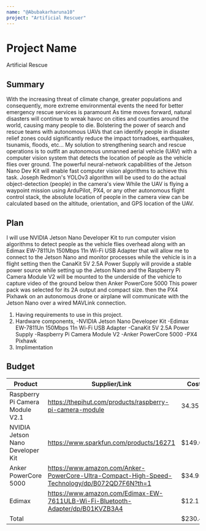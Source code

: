 ```yaml
---
name: "@Abubakarharuna10"
project: "Artificial Rescuer"
---
```


# Project Name
Artificial Rescue

## Summary

With the increasing threat of climate change, greater populations and consequently, more extreme environmental events
the need for better emergency rescue services is paramount
As time moves forward, natural disasters will continue to wreak havoc on cities and counties around the world, 
causing many people to die. Bolstering the power of search and rescue teams with autonomous UAVs that can identify people
in disaster relief zones could significantly reduce the impact tornadoes, earthquakes, tsunamis, floods, etc...
My solution to strengthening search and rescue operations is to outfit an autonomous unmanned aerial vehicle (UAV) 
with a computer vision system that detects the location of people as the vehicle flies over ground. The powerful neural-network capabilities
of the Jetson Nano Dev Kit will enable fast computer vision algorithms to achieve this task. Joseph Redmon's YOLOv3 algorithm will be used 
to do the actual object-detection (people) in the camera's view While the UAV is flying a waypoint mission using ArduPilot, PX4, or any other autonomous flight control stack, the absolute location of people in the camera view can be calculated based on the altitude, orientation, and GPS location of the UAV.

## Plan

I will use  NVIDIA Jetson Nano Developer Kit to run computer vision algorithms to detect people as the vehicle flies overhead along with an Edimax EW-7811Un 150Mbps 11n Wi-Fi USB Adapter that will allow me to connect to the Jetson Nano and monitor processes while the vehicle is in a flight setting then the CanaKit 5V 2.5A Power Supply will provide a stable power source while setting up the Jetson Nano and the Raspberry Pi Camera Module V2 will be mounted to the underside of the vehicle to capture video of the ground below then Anker PowerCore 5000 This power pack was selected for its 2A output and compact size. then the PX4 Pixhawk on an autonomous drone or airplane will communicate with the Jetson Nano over a wired MAVLink connection.

1) Having requirements to use in this project.
2) Hardware components,
  -NVIDIA Jetson Nano Developer Kit
  -Edimax EW-7811Un 150Mbps 11n Wi-Fi USB Adapter
  -CanaKit 5V 2.5A Power Supply
  -Raspberry Pi Camera Module V2
  -Anker PowerCore 5000
   -PX4 Pixhawk
3) Implimentation

## Budget

| Product         | Supplier/Link                         | Cost   |
| --------------- | ------------------------------------- | ------ |
| Raspberry Pi Camera Module V2.1  |https://thepihut.com/products/raspberry-pi-camera-module| 34.35 |
| NVIDIA Jetson Nano Developer Kit |https://www.sparkfun.com/products/16271| $149.00|
| Anker PowerCore 5000 | https://www.amazon.com/Anker-PowerCore-Ultra-Compact-High-Speed-Technology/dp/B072QD7F6N?th=1  | $34.95 |
| Edimax   |https://www.amazon.com/Edimax-EW-7611ULB-Wi-Fi-Bluetooth-Adapter/dp/B01KVZB3A4 | $12.11  |
| Total           |                                  | $230.41 |
